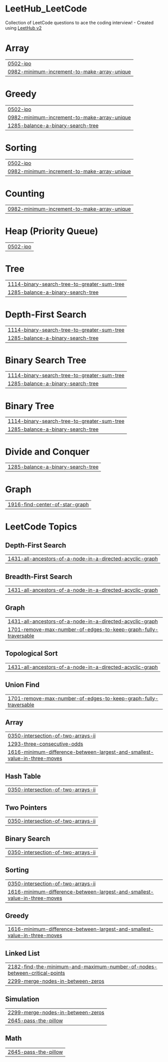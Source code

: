 # LeetHub_LeetCode
Collection of LeetCode questions to ace the coding interview! - Created using [LeetHub v2](https://github.com/arunbhardwaj/LeetHub-2.0)


# Array
|  |
| ------- |
| [0502-ipo](https://github.com/say2omprakash01/LeetHub_LeetCode/tree/master/0502-ipo) |
| [0982-minimum-increment-to-make-array-unique](https://github.com/say2omprakash01/LeetHub_LeetCode/tree/master/0982-minimum-increment-to-make-array-unique) |
# Greedy
|  |
| ------- |
| [0502-ipo](https://github.com/say2omprakash01/LeetHub_LeetCode/tree/master/0502-ipo) |
| [0982-minimum-increment-to-make-array-unique](https://github.com/say2omprakash01/LeetHub_LeetCode/tree/master/0982-minimum-increment-to-make-array-unique) |
| [1285-balance-a-binary-search-tree](https://github.com/say2omprakash01/LeetHub_LeetCode/tree/master/1285-balance-a-binary-search-tree) |
# Sorting
|  |
| ------- |
| [0502-ipo](https://github.com/say2omprakash01/LeetHub_LeetCode/tree/master/0502-ipo) |
| [0982-minimum-increment-to-make-array-unique](https://github.com/say2omprakash01/LeetHub_LeetCode/tree/master/0982-minimum-increment-to-make-array-unique) |
# Counting
|  |
| ------- |
| [0982-minimum-increment-to-make-array-unique](https://github.com/say2omprakash01/LeetHub_LeetCode/tree/master/0982-minimum-increment-to-make-array-unique) |
# Heap (Priority Queue)
|  |
| ------- |
| [0502-ipo](https://github.com/say2omprakash01/LeetHub_LeetCode/tree/master/0502-ipo) |
# Tree
|  |
| ------- |
| [1114-binary-search-tree-to-greater-sum-tree](https://github.com/say2omprakash01/LeetHub_LeetCode/tree/master/1114-binary-search-tree-to-greater-sum-tree) |
| [1285-balance-a-binary-search-tree](https://github.com/say2omprakash01/LeetHub_LeetCode/tree/master/1285-balance-a-binary-search-tree) |
# Depth-First Search
|  |
| ------- |
| [1114-binary-search-tree-to-greater-sum-tree](https://github.com/say2omprakash01/LeetHub_LeetCode/tree/master/1114-binary-search-tree-to-greater-sum-tree) |
| [1285-balance-a-binary-search-tree](https://github.com/say2omprakash01/LeetHub_LeetCode/tree/master/1285-balance-a-binary-search-tree) |
# Binary Search Tree
|  |
| ------- |
| [1114-binary-search-tree-to-greater-sum-tree](https://github.com/say2omprakash01/LeetHub_LeetCode/tree/master/1114-binary-search-tree-to-greater-sum-tree) |
| [1285-balance-a-binary-search-tree](https://github.com/say2omprakash01/LeetHub_LeetCode/tree/master/1285-balance-a-binary-search-tree) |
# Binary Tree
|  |
| ------- |
| [1114-binary-search-tree-to-greater-sum-tree](https://github.com/say2omprakash01/LeetHub_LeetCode/tree/master/1114-binary-search-tree-to-greater-sum-tree) |
| [1285-balance-a-binary-search-tree](https://github.com/say2omprakash01/LeetHub_LeetCode/tree/master/1285-balance-a-binary-search-tree) |
# Divide and Conquer
|  |
| ------- |
| [1285-balance-a-binary-search-tree](https://github.com/say2omprakash01/LeetHub_LeetCode/tree/master/1285-balance-a-binary-search-tree) |
# Graph
|  |
| ------- |
| [1916-find-center-of-star-graph](https://github.com/say2omprakash01/LeetHub_LeetCode/tree/master/1916-find-center-of-star-graph) |
<!---LeetCode Topics Start-->
# LeetCode Topics
## Depth-First Search
|  |
| ------- |
| [1431-all-ancestors-of-a-node-in-a-directed-acyclic-graph](https://github.com/say2omprakash01/LeetHub_LeetCode/tree/master/1431-all-ancestors-of-a-node-in-a-directed-acyclic-graph) |
## Breadth-First Search
|  |
| ------- |
| [1431-all-ancestors-of-a-node-in-a-directed-acyclic-graph](https://github.com/say2omprakash01/LeetHub_LeetCode/tree/master/1431-all-ancestors-of-a-node-in-a-directed-acyclic-graph) |
## Graph
|  |
| ------- |
| [1431-all-ancestors-of-a-node-in-a-directed-acyclic-graph](https://github.com/say2omprakash01/LeetHub_LeetCode/tree/master/1431-all-ancestors-of-a-node-in-a-directed-acyclic-graph) |
| [1701-remove-max-number-of-edges-to-keep-graph-fully-traversable](https://github.com/say2omprakash01/LeetHub_LeetCode/tree/master/1701-remove-max-number-of-edges-to-keep-graph-fully-traversable) |
## Topological Sort
|  |
| ------- |
| [1431-all-ancestors-of-a-node-in-a-directed-acyclic-graph](https://github.com/say2omprakash01/LeetHub_LeetCode/tree/master/1431-all-ancestors-of-a-node-in-a-directed-acyclic-graph) |
## Union Find
|  |
| ------- |
| [1701-remove-max-number-of-edges-to-keep-graph-fully-traversable](https://github.com/say2omprakash01/LeetHub_LeetCode/tree/master/1701-remove-max-number-of-edges-to-keep-graph-fully-traversable) |
## Array
|  |
| ------- |
| [0350-intersection-of-two-arrays-ii](https://github.com/say2omprakash01/LeetHub_LeetCode/tree/master/0350-intersection-of-two-arrays-ii) |
| [1293-three-consecutive-odds](https://github.com/say2omprakash01/LeetHub_LeetCode/tree/master/1293-three-consecutive-odds) |
| [1616-minimum-difference-between-largest-and-smallest-value-in-three-moves](https://github.com/say2omprakash01/LeetHub_LeetCode/tree/master/1616-minimum-difference-between-largest-and-smallest-value-in-three-moves) |
## Hash Table
|  |
| ------- |
| [0350-intersection-of-two-arrays-ii](https://github.com/say2omprakash01/LeetHub_LeetCode/tree/master/0350-intersection-of-two-arrays-ii) |
## Two Pointers
|  |
| ------- |
| [0350-intersection-of-two-arrays-ii](https://github.com/say2omprakash01/LeetHub_LeetCode/tree/master/0350-intersection-of-two-arrays-ii) |
## Binary Search
|  |
| ------- |
| [0350-intersection-of-two-arrays-ii](https://github.com/say2omprakash01/LeetHub_LeetCode/tree/master/0350-intersection-of-two-arrays-ii) |
## Sorting
|  |
| ------- |
| [0350-intersection-of-two-arrays-ii](https://github.com/say2omprakash01/LeetHub_LeetCode/tree/master/0350-intersection-of-two-arrays-ii) |
| [1616-minimum-difference-between-largest-and-smallest-value-in-three-moves](https://github.com/say2omprakash01/LeetHub_LeetCode/tree/master/1616-minimum-difference-between-largest-and-smallest-value-in-three-moves) |
## Greedy
|  |
| ------- |
| [1616-minimum-difference-between-largest-and-smallest-value-in-three-moves](https://github.com/say2omprakash01/LeetHub_LeetCode/tree/master/1616-minimum-difference-between-largest-and-smallest-value-in-three-moves) |
## Linked List
|  |
| ------- |
| [2182-find-the-minimum-and-maximum-number-of-nodes-between-critical-points](https://github.com/say2omprakash01/LeetHub_LeetCode/tree/master/2182-find-the-minimum-and-maximum-number-of-nodes-between-critical-points) |
| [2299-merge-nodes-in-between-zeros](https://github.com/say2omprakash01/LeetHub_LeetCode/tree/master/2299-merge-nodes-in-between-zeros) |
## Simulation
|  |
| ------- |
| [2299-merge-nodes-in-between-zeros](https://github.com/say2omprakash01/LeetHub_LeetCode/tree/master/2299-merge-nodes-in-between-zeros) |
| [2645-pass-the-pillow](https://github.com/say2omprakash01/LeetHub_LeetCode/tree/master/2645-pass-the-pillow) |
## Math
|  |
| ------- |
| [2645-pass-the-pillow](https://github.com/say2omprakash01/LeetHub_LeetCode/tree/master/2645-pass-the-pillow) |
<!---LeetCode Topics End-->